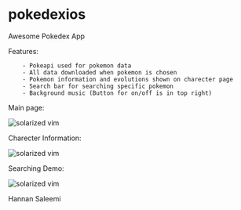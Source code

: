 # pokedexios
Awesome Pokedex App

Features:
        
        - Pokeapi used for pokemon data
        - All data downloaded when pokemon is chosen
        - Pokemon information and evolutions shown on charecter page
        - Search bar for searching specific pokemon
        - Background music (Button for on/off is in top right)
       
Main page:

![solarized vim](https://cloud.githubusercontent.com/assets/20740087/25718211/23e1813a-30fd-11e7-8bac-5f9867dc83d2.JPG)

Charecter Information:

![solarized vim](https://cloud.githubusercontent.com/assets/20740087/25718214/265068b4-30fd-11e7-9406-1f84e56e065f.JPG)

Searching Demo:

![solarized vim](https://cloud.githubusercontent.com/assets/20740087/25718215/276018a8-30fd-11e7-8bc1-7ad0d7361b27.JPG)

Hannan Saleemi

